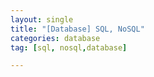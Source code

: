 ```yaml
---
layout: single
title: "[Database] SQL, NoSQL"
categories: database
tag: [sql, nosql,database]

---
```


